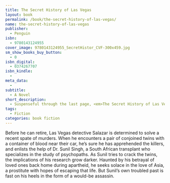 ```yaml
---
title: The Secret History of Las Vegas
layout: book
permalink: /book/the-secret-history-of-las-vegas/
name: the-secret-history-of-las-vegas
publisher:
  - Penguin
isbn:
  - 9780143124955
cover_image: 9780143124955_SecretHistor_CVF-300x459.jpg
sm_show_books_buy_button:
  - 0
isbn_digital:
  - 0374267707
isbn_kindle:
  - 
meta_data:
  - 
subtitle:
  - A Novel 
short_description:
  - Suspenseful through the last page, <em>The Secret History of Las Vegas</em> is Chris Abani’s most accomplished work to date, with his trademark visionary prose and a striking compassion for the inner lives of outsiders.
tags:
  - Fiction 
categories: book fiction
---
```

Before he can retire, Las Vegas detective Salazar is determined to solve a recent spate of murders. When he encounters a pair of conjoined twins with a container of blood near their car, he’s sure he has apprehended the killers, and enlists the help of Dr. Sunil Singh, a South African transplant who specializes in the study of psychopaths. As Sunil tries to crack the twins, the implications of his research grow darker. Haunted by his betrayal of loved ones back home during apartheid, he seeks solace in the love of Asia, a prostitute with hopes of escaping that life. But Sunil’s own troubled past is fast on his heels in the form of a would-be assassin.